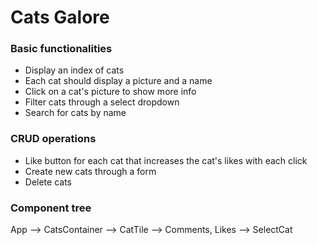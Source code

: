 # Cats Galore

### Basic functionalities
* Display an index of cats
* Each cat should display a picture and a name
* Click on a cat's picture to show more info
* Filter cats through a select dropdown
* Search for cats by name

### CRUD operations
* Like button for each cat that increases the cat's likes with each click
* Create new cats through a form
* Delete cats

### Component tree
App --> CatsContainer --> CatTile --> Comments, Likes
    --> SelectCat